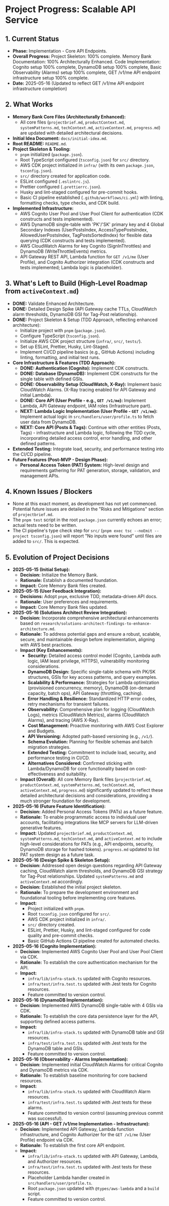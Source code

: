 # Project Progress: Scalable API Service

## 1. Current Status

- **Phase:** Implementation - Core API Endpoints.
- **Overall Progress:** Project Skeleton: 100% complete. Memory Bank Documentation: 100% Architecturally Enhanced. Code Implementation: Cognito setup 100% complete, DynamoDB setup 100% complete, Basic Observability (Alarms) setup 100% complete, GET /v1/me API endpoint infrastructure setup 100% complete.
- **Date:** 2025-05-16 (Updated to reflect GET /v1/me API endpoint infrastructure completion)

## 2. What Works

- **Memory Bank Core Files (Architecturally Enhanced):**
  - All core files (`projectbrief.md`, `productContext.md`, `systemPatterns.md`, `techContext.md`, `activeContext.md`, `progress.md`) are updated with detailed architectural decisions.
- **Initial Idea Document:** `docs/initial-idea.md`.
- **Root README:** `README.md`.
- **Project Skeleton & Tooling:**
  - `pnpm` initialized (`package.json`).
  - Root TypeScript configured (`tsconfig.json`) for `src/` directory.
  - AWS CDK project initialized in `infra/` (with its own `package.json`, `tsconfig.json`).
  - `src/` directory created for application code.
  - ESLint configured (`.eslintrc.js`).
  - Prettier configured (`.prettierrc.json`).
  - Husky and lint-staged configured for pre-commit hooks.
  - Basic CI pipeline established (`.github/workflows/ci.yml`) with linting, formatting checks, type checks, and CDK build.
- **Implemented Infrastructure:**
  - AWS Cognito User Pool and User Pool Client for authentication (CDK constructs and tests implemented).
  - AWS DynamoDB single-table with 'PK'/'SK' primary key and 4 Global Secondary Indexes (UserPostsIndex, AccessTypePostsIndex, AllowedUserPostsIndex, TagPostsSortedIndex) for flexible data querying (CDK constructs and tests implemented).
  - AWS CloudWatch Alarms for key Cognito (SignInThrottles) and DynamoDB (WriteThrottleEvents) metrics.
  - API Gateway REST API, Lambda function for `GET /v1/me` (User Profile), and Cognito Authorizer integration (CDK constructs and tests implemented; Lambda logic is placeholder).

## 3. What's Left to Build (High-Level Roadmap from `activeContext.md`)

- **DONE:** Validate Enhanced Architecture.
- **DONE:** Detailed Design Spike (API Gateway cache TTLs, CloudWatch alarm thresholds, DynamoDB GSI for Tag-Post relationship).
- **DONE:** Project Skeleton & Setup (TDD Approach, reflecting enhanced architecture):
  - Initialize project with `pnpm` (`package.json`).
  - Configure TypeScript (`tsconfig.json`).
  - Initialize AWS CDK project structure (`infra/`, `src/`, `tests/`).
  - Set up ESLint, Prettier, Husky, Lint-Staged.
  - Implement CI/CD pipeline basics (e.g., GitHub Actions) including linting, formatting, and initial test runs.
- **Core Infrastructure & Features (TDD Approach):**
  - **DONE: Authentication (Cognito):** Implement CDK constructs.
  - **DONE: Database (DynamoDB):** Implement CDK constructs for the single table with defined GSIs.
  - **DONE: Observability Setup (CloudWatch, X-Ray):** Implement basic CloudWatch Alarms. (X-Ray tracing enabled for API Gateway and initial Lambda).
  - **DONE: Core API (User Profile - e.g., `GET /v1/me`):** Implement Lambda, API Gateway endpoint, IAM roles (Infrastructure part).
  - **NEXT: Lambda Logic Implementation (User Profile - `GET /v1/me`):** Implement actual logic in `src/handlers/user/profile.ts` to fetch user data from DynamoDB.
  - **NEXT: Core API (Posts & Tags):** Continue with other entities (Posts, Tags) - infrastructure and Lambda logic, following the TDD cycle, incorporating detailed access control, error handling, and other defined patterns.
- **Extended Testing:** Integrate load, security, and performance testing into the CI/CD pipeline.
- **Future Features (Post-MVP - Design Phase):**
  - **Personal Access Token (PAT) System:** High-level design and requirements gathering for PAT generation, storage, validation, and management APIs.

## 4. Known Issues / Blockers

- None at this exact moment, as development has not yet commenced. Potential future issues are detailed in the "Risks and Mitigations" section of `projectbrief.md`.
- The `pnpm test` script in the root `package.json` currently echoes an error; actual tests need to be written.
- The CI pipeline's type check step for `src/` (`pnpm exec tsc --noEmit --project tsconfig.json`) will report "No inputs were found" until files are added to `src/`. This is expected.

## 5. Evolution of Project Decisions

- **2025-05-15 (Initial Setup):**
  - **Decision:** Initialize the Memory Bank.
  - **Rationale:** Establish a documented foundation.
  - **Impact:** Core Memory Bank files created.
- **2025-05-15 (User Feedback Integration):**
  - **Decisions:** Adopt `pnpm`, exclusive TDD, metadata-driven API docs.
  - **Rationale:** User preferences and requirements.
  - **Impact:** Core Memory Bank files updated.
- **2025-05-16 (Solutions Architect Review Integration):**
  - **Decision:** Incorporate comprehensive architectural enhancements based on `research/solutions-architect-findings-to-enhance-architecture.md`.
  - **Rationale:** To address potential gaps and ensure a robust, scalable, secure, and maintainable design before implementation, aligning with AWS best practices.
  - **Impact (Key Enhancements):**
    - **Security:** Detailed access control model (Cognito, Lambda auth logic, IAM least privilege, HTTPS), vulnerability monitoring considerations.
    - **DynamoDB Design:** Specific single-table schema with PK/SK structures, GSIs for key access patterns, and query examples.
    - **Scalability & Performance:** Strategies for Lambda optimization (provisioned concurrency, memory), DynamoDB (on-demand capacity, batch ops), API Gateway (throttling, caching).
    - **Error Handling & Resilience:** Standardized HTTP error codes, retry mechanisms for transient failures.
    - **Observability:** Comprehensive plan for logging (CloudWatch Logs), metrics (CloudWatch Metrics), alarms (CloudWatch Alarms), and tracing (AWS X-Ray).
    - **Cost Management:** Proactive monitoring with AWS Cost Explorer and Budgets.
    - **API Versioning:** Adopted path-based versioning (e.g., `/v1/`).
    - **Schema Evolution:** Planning for flexible schemas and batch migration strategies.
    - **Extended Testing:** Commitment to include load, security, and performance testing in CI/CD.
    - **Alternatives Considered:** Confirmed sticking with Lambda/DynamoDB for core functionality based on cost-effectiveness and suitability.
  - **Impact (Overall):** All core Memory Bank files (`projectbrief.md`, `productContext.md`, `systemPatterns.md`, `techContext.md`, `activeContext.md`, `progress.md`) significantly updated to reflect these detailed architectural decisions and considerations, providing a much stronger foundation for development.
- **2025-05-16 (Future Feature Identification):**
  - **Decision:** Added Personal Access Tokens (PATs) as a future feature.
  - **Rationale:** To enable programmatic access to individual user accounts, facilitating integrations like MCP servers for LLM-driven generative features.
  - **Impact:** Updated `projectbrief.md`, `productContext.md`, `systemPatterns.md`, `techContext.md`, and `activeContext.md` to include high-level considerations for PATs (e.g., API endpoints, security, DynamoDB storage for hashed tokens). `progress.md` updated to list PAT system design as a future task.
- **2025-05-16 (Design Spike & Skeleton Setup):**
  - **Decision:** Addressed open design questions regarding API Gateway caching, CloudWatch alarm thresholds, and DynamoDB GSI strategy for Tag-Post relationships. Updated `systemPatterns.md` and `activeContext.md` accordingly.
  - **Decision:** Established the initial project skeleton.
  - **Rationale:** To prepare the development environment and foundational tooling before implementing core features.
  - **Impact:**
    - Project initialized with `pnpm`.
    - Root `tsconfig.json` configured for `src/`.
    - AWS CDK project initialized in `infra/`.
    - `src/` directory created.
    - ESLint, Prettier, Husky, and lint-staged configured for code quality and pre-commit checks.
    - Basic GitHub Actions CI pipeline created for automated checks.
- **2025-05-16 (Cognito Implementation):**
  - **Decision:** Implemented AWS Cognito User Pool and User Pool Client via CDK.
  - **Rationale:** To establish the core authentication mechanism for the API.
  - **Impact:**
    - `infra/lib/infra-stack.ts` updated with Cognito resources.
    - `infra/test/infra.test.ts` updated with Jest tests for Cognito resources.
    - Feature committed to version control.
- **2025-05-16 (DynamoDB Implementation):**
  - **Decision:** Implemented AWS DynamoDB single-table with 4 GSIs via CDK.
  - **Rationale:** To establish the core data persistence layer for the API, supporting defined access patterns.
  - **Impact:**
    - `infra/lib/infra-stack.ts` updated with DynamoDB table and GSI resources.
    - `infra/test/infra.test.ts` updated with Jest tests for the DynamoDB table and GSIs.
    - Feature committed to version control.
- **2025-05-16 (Observability - Alarms Implementation):**
  - **Decision:** Implemented initial CloudWatch Alarms for critical Cognito and DynamoDB metrics via CDK.
  - **Rationale:** To establish baseline monitoring for core backend resources.
  - **Impact:**
    - `infra/lib/infra-stack.ts` updated with CloudWatch Alarm resources.
    - `infra/test/infra.test.ts` updated with Jest tests for these alarms.
    - Feature committed to version control (assuming previous commit was successful).
- **2025-05-16 (API - GET /v1/me Implementation - Infrastructure):**
  - **Decision:** Implemented API Gateway, Lambda function infrastructure, and Cognito Authorizer for the `GET /v1/me` (User Profile) endpoint via CDK.
  - **Rationale:** To establish the first core API endpoint.
  - **Impact:**
    - `infra/lib/infra-stack.ts` updated with API Gateway, Lambda, and Authorizer resources.
    - `infra/test/infra.test.ts` updated with Jest tests for these resources.
    - Placeholder Lambda handler created in `src/handlers/user/profile.ts`.
    - Root `package.json` updated with `@types/aws-lambda` and a `build` script.
    - Feature committed to version control.
